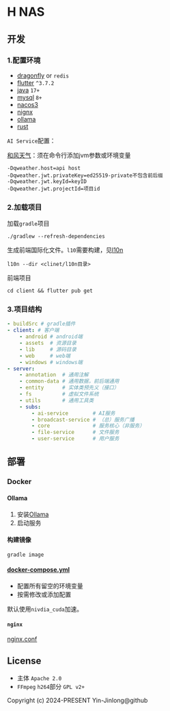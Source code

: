 # H NAS

## 开发

### 1.配置环境

- [dragonfly](https://www.dragonflydb.io/) or  `redis`
- [flutter](https://flutter.dev/) `^3.7.2`
- [java](https://www.oracle.com/java/) `17+`
- [mysql](https://www.mysql.com/) `8+`
- [nacos3](https://nacos.io/)
- [nignx](https://nginx.org/)
- [ollama](https://ollama.com/)
- [rust](https://www.rust-lang.org/)

`AI Service`配置：

[和风天气](https://dev.qweather.com/)：须在命令行添加jvm参数或环境变量

```text
-Dqweather.host=api host
-Dqweather.jwt.privateKey=ed25519-private不包含前后缀
-Dqweather.jwt.keyId=keyID
-Dqweather.jwt.projectId=项目id
```

### 2.加载项目

加载`gradle`项目

```shell
./gradlew --refresh-dependencies
```

生成前端国际化文件。`l10`需要构建，见[l10n](tools/l10n)

```shell
l10n --dir <clinet/l10n目录>
```

前端项目

```shell
cd client && flutter pub get
```

### 3.项目结构

```yaml
- buildSrc # gradle插件
- client: # 客户端
    - android # android端
    - assets  # 资源目录
    - lib     # 源码目录
    - web     # web端
    - windows # windows端
- server:
    - annotation  # 通用注解
    - common-data # 通用数据，前后端通用
    - entity      # 实体类预先义（接口）
    - fs          # 虚拟文件系统
    - utils       # 通用工具类
    - subs:
        - ai-service        # AI服务
        - broadcast-service # （总）服务广播
        - core              # 服务核心（非服务）
        - file-service      # 文件服务
        - user-service      # 用户服务
```

## 部署

### Docker

#### Ollama

1. 安装[Ollama](https://ollama.com/download)
2. 启动服务

#### 构建镜像

```shell
gradle image
```

#### [docker-compose.yml](server/docker-compose.yml)

- 配置所有留空的环境变量
- 按需修改或添加配置

默认使用`nivdia_cuda`加速。

#### `nginx`

[nginx.conf](server/nginx.conf)

## License

- 主体 `Apache 2.0`
- `FFmpeg` `h264`部分 `GPL v2+`

Copyright (c) 2024-PRESENT Yin-Jinlong@github
